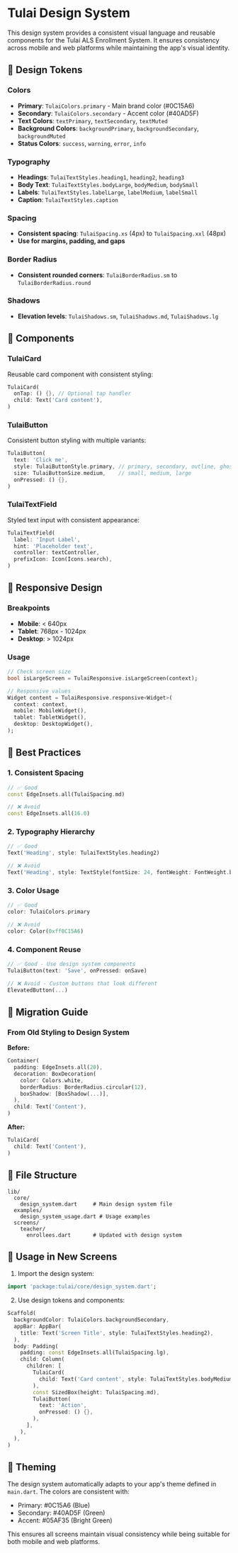 # Tulai Design System

This design system provides a consistent visual language and reusable components for the Tulai ALS Enrollment System. It ensures consistency across mobile and web platforms while maintaining the app's visual identity.

## 🎨 Design Tokens

### Colors

- **Primary**: `TulaiColors.primary` - Main brand color (#0C15A6)
- **Secondary**: `TulaiColors.secondary` - Accent color (#40AD5F)
- **Text Colors**: `textPrimary`, `textSecondary`, `textMuted`
- **Background Colors**: `backgroundPrimary`, `backgroundSecondary`, `backgroundMuted`
- **Status Colors**: `success`, `warning`, `error`, `info`

### Typography

- **Headings**: `TulaiTextStyles.heading1`, `heading2`, `heading3`
- **Body Text**: `TulaiTextStyles.bodyLarge`, `bodyMedium`, `bodySmall`
- **Labels**: `TulaiTextStyles.labelLarge`, `labelMedium`, `labelSmall`
- **Caption**: `TulaiTextStyles.caption`

### Spacing

- **Consistent spacing**: `TulaiSpacing.xs` (4px) to `TulaiSpacing.xxl` (48px)
- **Use for margins, padding, and gaps**

### Border Radius

- **Consistent rounded corners**: `TulaiBorderRadius.sm` to `TulaiBorderRadius.round`

### Shadows

- **Elevation levels**: `TulaiShadows.sm`, `TulaiShadows.md`, `TulaiShadows.lg`

## 🧩 Components

### TulaiCard

Reusable card component with consistent styling:

```dart
TulaiCard(
  onTap: () {}, // Optional tap handler
  child: Text('Card content'),
)
```

### TulaiButton

Consistent button styling with multiple variants:

```dart
TulaiButton(
  text: 'Click me',
  style: TulaiButtonStyle.primary, // primary, secondary, outline, ghost
  size: TulaiButtonSize.medium,    // small, medium, large
  onPressed: () {},
)
```

### TulaiTextField

Styled text input with consistent appearance:

```dart
TulaiTextField(
  label: 'Input Label',
  hint: 'Placeholder text',
  controller: textController,
  prefixIcon: Icon(Icons.search),
)
```

## 📱 Responsive Design

### Breakpoints

- **Mobile**: < 640px
- **Tablet**: 768px - 1024px
- **Desktop**: > 1024px

### Usage

```dart
// Check screen size
bool isLargeScreen = TulaiResponsive.isLargeScreen(context);

// Responsive values
Widget content = TulaiResponsive.responsive<Widget>(
  context: context,
  mobile: MobileWidget(),
  tablet: TabletWidget(),
  desktop: DesktopWidget(),
);
```

## 🎯 Best Practices

### 1. Consistent Spacing

```dart
// ✅ Good
const EdgeInsets.all(TulaiSpacing.md)

// ❌ Avoid
const EdgeInsets.all(16.0)
```

### 2. Typography Hierarchy

```dart
// ✅ Good
Text('Heading', style: TulaiTextStyles.heading2)

// ❌ Avoid
Text('Heading', style: TextStyle(fontSize: 24, fontWeight: FontWeight.bold))
```

### 3. Color Usage

```dart
// ✅ Good
color: TulaiColors.primary

// ❌ Avoid
color: Color(0xff0C15A6)
```

### 4. Component Reuse

```dart
// ✅ Good - Use design system components
TulaiButton(text: 'Save', onPressed: onSave)

// ❌ Avoid - Custom buttons that look different
ElevatedButton(...)
```

## 🔄 Migration Guide

### From Old Styling to Design System

**Before:**

```dart
Container(
  padding: EdgeInsets.all(20),
  decoration: BoxDecoration(
    color: Colors.white,
    borderRadius: BorderRadius.circular(12),
    boxShadow: [BoxShadow(...)],
  ),
  child: Text('Content'),
)
```

**After:**

```dart
TulaiCard(
  child: Text('Content'),
)
```

## 📁 File Structure

```
lib/
  core/
    design_system.dart     # Main design system file
  examples/
    design_system_usage.dart # Usage examples
  screens/
    teacher/
      enrollees.dart       # Updated with design system
```

## 🚀 Usage in New Screens

1. Import the design system:

```dart
import 'package:tulai/core/design_system.dart';
```

2. Use design tokens and components:

```dart
Scaffold(
  backgroundColor: TulaiColors.backgroundSecondary,
  appBar: AppBar(
    title: Text('Screen Title', style: TulaiTextStyles.heading2),
  ),
  body: Padding(
    padding: const EdgeInsets.all(TulaiSpacing.lg),
    child: Column(
      children: [
        TulaiCard(
          child: Text('Card content', style: TulaiTextStyles.bodyMedium),
        ),
        const SizedBox(height: TulaiSpacing.md),
        TulaiButton(
          text: 'Action',
          onPressed: () {},
        ),
      ],
    ),
  ),
)
```

## 🎨 Theming

The design system automatically adapts to your app's theme defined in `main.dart`. The colors are consistent with:

- Primary: #0C15A6 (Blue)
- Secondary: #40AD5F (Green)
- Accent: #05AF35 (Bright Green)

This ensures all screens maintain visual consistency while being suitable for both mobile and web platforms.
